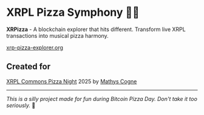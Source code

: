 # XRPL Pizza Symphony 🍕🎶

**XRPizza** - A blockchain explorer that hits different. Transform live XRPL transactions into musical pizza harmony.

[xrp-pizza-explorer.org](https://xrp-pizza-explorer.org/)

## Created for

[XRPL Commons Pizza Night](https://www.xrpl-commons.org/) 2025 by [Mathys Cogne](https://link.mathys-cognefoucault.fr/)


---

*This is a silly project made for fun during Bitcoin Pizza Day. Don't take it too seriously.* 🍕
